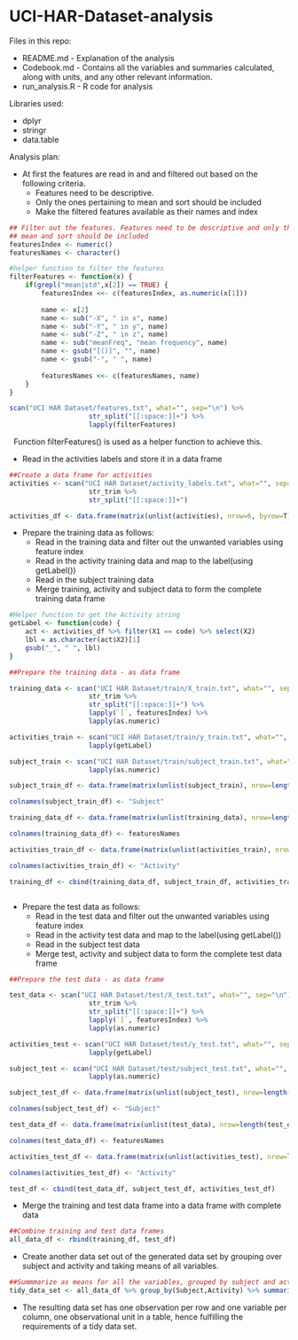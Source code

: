 # UCI-HAR-Dataset-analysis
Files in this repo:
* README.md - Explanation of the analysis 
* Codebook.md - Contains all the variables and summaries calculated, along with units, and any other relevant information.
* run_analysis.R - R code for analysis

Libraries used:
* dplyr
* stringr
* data.table

Analysis plan:
* At first the features are read in and and filtered out based on the following criteria. 
  * Features need to be descriptive.
  * Only the ones pertaining to mean and sort should be included
  * Make the filtered features available as their names and index
  

```R
## Filter out the features. Features need to be descriptive and only the ones pertaining to 
## mean and sort should be included
featuresIndex <- numeric()
featuresNames <- character()

#helper function to filter the features
filterFeatures <- function(x) {
    if(grepl("mean|std",x[2]) == TRUE) {
        featuresIndex <<- c(featuresIndex, as.numeric(x[1]))
        
        name <- x[2]
        name <- sub("-X", " in x", name)
        name <- sub("-Y", " in y", name)
        name <- sub("-Z", " in z", name)
        name <- sub("meanFreq", "mean frequency", name)
        name <- gsub("[()]", "", name)
        name <- gsub("-", " ", name)
        
        featuresNames <<- c(featuresNames, name)
    }
}

scan("UCI HAR Dataset/features.txt", what="", sep="\n") %>% 
                    str_split("[[:space:]]+") %>%
                    lapply(filterFeatures)
```
  
  Function filterFeatures() is used as a helper function to achieve this.
* Read in the activities labels and store it in a data frame
```R
##Create a data frame for activities
activities <- scan("UCI HAR Dataset/activity_labels.txt", what="", sep="\n") %>% 
                    str_trim %>% 
                    str_split("[[:space:]]+")

activities_df <- data.frame(matrix(unlist(activities), nrow=6, byrow=T))
```
* Prepare the training data as follows:
  * Read in the training data and filter out the unwanted variables using feature index
  * Read in the activity training data and map to the label(using getLabel())
  * Read in the subject training data
  * Merge training, activity and subject data to form the complete training data frame
  
```R
#Helper function to get the Activity string
getLabel <- function(code) {
    act <- activities_df %>% filter(X1 == code) %>% select(X2)
    lbl = as.character(act$X2)[1]
    gsub("_", " ", lbl)
}

##Prepare the training data - as data frame

training_data <- scan("UCI HAR Dataset/train/X_train.txt", what="", sep="\n") %>% 
                    str_trim %>% 
                    str_split("[[:space:]]+") %>% 
                    lapply(`[`, featuresIndex) %>%
                    lapply(as.numeric)

activities_train <- scan("UCI HAR Dataset/train/y_train.txt", what="", sep="\n") %>% 
                    lapply(getLabel)

subject_train <- scan("UCI HAR Dataset/train/subject_train.txt", what="", sep="\n") %>%
                    lapply(as.numeric)

subject_train_df <- data.frame(matrix(unlist(subject_train), nrow=length(subject_train), byrow=T))

colnames(subject_train_df) <- "Subject"

training_data_df <- data.frame(matrix(unlist(training_data), nrow=length(training_data), byrow=T))

colnames(training_data_df) <- featuresNames

activities_train_df <- data.frame(matrix(unlist(activities_train), nrow=length(activities_train), byrow=T))

colnames(activities_train_df) <- "Activity"

training_df <- cbind(training_data_df, subject_train_df, activities_train_df)



```
* Prepare the test data as follows:
  * Read in the test data and filter out the unwanted variables using feature index
  * Read in the activity test data and map to the label(using getLabel())
  * Read in the subject test data
  * Merge test, activity and subject data to form the complete test data frame  
  
```R
##Prepare the test data - as data frame

test_data <- scan("UCI HAR Dataset/test/X_test.txt", what="", sep="\n") %>% 
                    str_trim %>% 
                    str_split("[[:space:]]+") %>% 
                    lapply(`[`, featuresIndex) %>%
                    lapply(as.numeric)

activities_test <- scan("UCI HAR Dataset/test/y_test.txt", what="", sep="\n") %>% 
                    lapply(getLabel)

subject_test <- scan("UCI HAR Dataset/test/subject_test.txt", what="", sep="\n") %>%
                    lapply(as.numeric)

subject_test_df <- data.frame(matrix(unlist(subject_test), nrow=length(subject_test), byrow=T))

colnames(subject_test_df) <- "Subject"

test_data_df <- data.frame(matrix(unlist(test_data), nrow=length(test_data), byrow=T))

colnames(test_data_df) <- featuresNames

activities_test_df <- data.frame(matrix(unlist(activities_test), nrow=length(activities_test), byrow=T))

colnames(activities_test_df) <- "Activity"

test_df <- cbind(test_data_df, subject_test_df, activities_test_df)

```

* Merge the training and test data frame into a data frame with complete data

```R
##Combine training and test data frames
all_data_df <- rbind(training_df, test_df)
```
* Create another data set out of the generated data set by grouping over subject and activity and taking means of all variables.

```R
##Summmarize as means for all the variables, grouped by subject and activity
tidy_data_set <- all_data_df %>% group_by(Subject,Activity) %>% summarize_all(funs(mean))
```
* The resulting data set has one observation per row and one variable per column, one observational unit in a table, hence fulfilling the requirements of a tidy data set.

